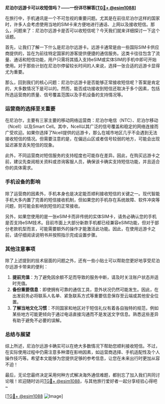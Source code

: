 **尼泊尔远游卡可以收短信吗？——一份详尽解答[[TG💪+ @esim1088](https://t.me/s/esim1088)]**

在旅行中，手机通讯是一个不可忽视的重要问题。尤其是在前往尼泊尔这样的国家时，许多人会考虑使用当地的SIM卡来方便地进行通话、上网以及接收短信。那么，问题来了：尼泊尔远游卡是否可以收短信呢？今天我们就来详细探讨一下这个话题。

首先，让我们了解一下什么是尼泊尔远游卡。远游卡通常是由一些国际SIM卡供应商提供的，旨在为前往特定国家的游客提供便捷的通信服务。这类卡往往包含了流量、通话和短信功能，用户只需将其插入支持eSIM或实体SIM的手机中即可开始使用。对于那些计划在尼泊尔停留较长时间的人来说，选择一张合适的远游卡显得尤为重要。

那么，回到我们的核心问题：尼泊尔远游卡是否能够正常接收短信呢？答案是肯定的，大多数情况下是可以的。然而，能否成功接收到短信还取决于多个因素，包括所选运营商的质量、信号覆盖范围以及手机设备的支持情况等。

### **运营商的选择至关重要**

在尼泊尔，主要有三家主要的移动网络运营商：尼泊尔电信（NTC）、尼泊尔移动（Ncell）以及Smart Cell。其中，Ncell以其广泛的信号覆盖和稳定的网络连接而广受欢迎。如果你选择了Ncell提供的远游卡，那么在城市地区几乎不会遇到无法接收短信的情况。但需要注意的是，在偏远山区或者信号较弱的地方，可能会出现延迟甚至丢失短信的现象。

此外，不同运营商对短信服务的支持程度也可能存在差异。因此，在购买远游卡之前，建议先查阅相关资料或咨询客服人员，确保该卡确实支持短信功能，并且适合你的具体需求。

### **手机设备的影响**

除了运营商的因素外，手机本身也是决定能否顺利接收短信的关键之一。现代智能手机大多内置了完善的短信接收机制，但如果您的手机存在系统故障、软件冲突等问题，则可能会影响到短信的正常接收。

另外，如果您使用的是一张eSIM卡而非传统的实体SIM卡，请务必确认您的手机是否支持eSIM技术。目前市面上大部分新款手机都已经兼容eSIM功能，但对于部分老款机型而言，可能需要额外的操作才能激活此功能。因此，在使用远游卡之前，请仔细阅读说明书并按照指示完成设置步骤。

### **其他注意事项**

除了上述提到的技术层面的问题之外，还有一些小贴士可以帮助您更好地享受尼泊尔远游卡带来的便利：

1. **提前充值**：为了避免因余额不足而导致的服务中断，请及时关注账户状态并适时充值。
2. **备份重要信息**：即使拥有可靠的通信工具，意外状况仍然可能发生。因此，在出发前务必将联系人名单、紧急联系方式等重要信息保存至云端或其他安全位置。
3. **了解当地文化习惯**：不同国家和地区对于短信礼仪有着各自独特的规范，例如某些地方可能更倾向于通过电话直接沟通而不是发送文字信息。熟悉这些差异有助于避免不必要的误解。

### **总结与展望**

综上所述，尼泊尔远游卡确实可以在绝大多数情况下帮助您顺利接收短信。不过，在实际使用过程中仍需注意多种潜在影响因素，如运营商选择、手机适配性及个人操作技巧等。希望本文能够为您提供足够的参考信息，让您在未来出行时更加从容不迫！

最后，无论您最终决定采用何种方式解决海外通信难题，都别忘了加入我们共同讨论哦！欢迎随时访问[TG💪+ @esim1088](https://t.me/s/esim1088)，与其他旅行爱好者一起分享经验心得吧~

[[TG💪+ @esim1088](https://t.me/s/esim1088) ![Image](https://i.postimg.cc/4NQfJmqS/Snipaste-2025-05-13-00-14-12.png)]